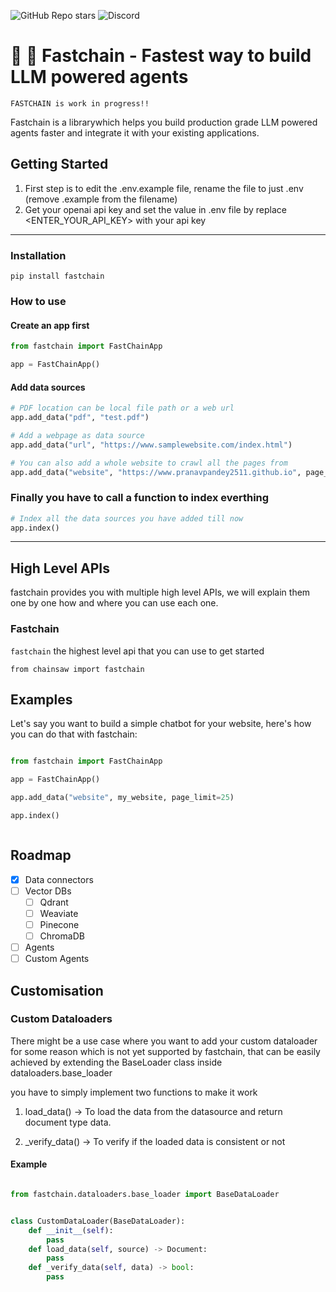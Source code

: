 ![GitHub Repo stars](https://img.shields.io/github/stars/pranavpandey2511/fastchain?logo=github)
![Discord](https://img.shields.io/discord/1127131856911994971?style=flat&logo=discord&label=Fastchain&link=https%3A%2F%2Fdiscord.gg%2FsVz5sa97Xk)

# 🚀 🔗 Fastchain - Fastest way to build LLM powered agents

`FASTCHAIN is work in progress!!`

Fastchain is a librarywhich helps you build production grade LLM powered agents faster and integrate it with your existing applications.

## Getting Started

1. First step is to edit the .env.example file, rename the file to just .env (remove .example from the filename)
2. Get your openai api key and set the value in .env file by replace <ENTER_YOUR_API_KEY> with your api key

---

### Installation

```
pip install fastchain
```

### How to use

#### Create an app first

```python
from fastchain import FastChainApp

app = FastChainApp()

```

#### Add data sources

```python
# PDF location can be local file path or a web url
app.add_data("pdf", "test.pdf")

# Add a webpage as data source
app.add_data("url", "https://www.samplewebsite.com/index.html")

# You can also add a whole website to crawl all the pages from
app.add_data("website", "https://www.pranavpandey2511.github.io", page_limit=50)
```

### Finally you have to call a function to index everthing

```python
# Index all the data sources you have added till now
app.index()
```

---

## High Level APIs

fastchain provides you with multiple high level APIs, we will explain them one by one how and where you can use each one.

### Fastchain

`fastchain` the highest level api that you can use to get started

```
from chainsaw import fastchain
```

## Examples

Let's say you want to build a simple chatbot for your website, here's how you can do that with fastchain:

```python

from fastchain import FastChainApp

app = FastChainApp()

app.add_data("website", my_website, page_limit=25)

app.index()



```

## Roadmap

- [x] Data connectors
- [ ] Vector DBs
  - [ ] Qdrant
  - [ ] Weaviate
  - [ ] Pinecone
  - [ ] ChromaDB
- [ ] Agents
- [ ] Custom Agents

## Customisation

### Custom Dataloaders

There might be a use case where you want to add your custom dataloader for some reason which is not yet supported by fastchain,
that can be easily achieved by extending the BaseLoader class inside dataloaders.base_loader

you have to simply implement two functions to make it work

1. load_data() -> To load the data from the datasource and return document type data.

2. \_verify_data() -> To verify if the loaded data is consistent or not

#### Example

```python

from fastchain.dataloaders.base_loader import BaseDataLoader


class CustomDataLoader(BaseDataLoader):
    def __init__(self):
        pass
    def load_data(self, source) -> Document:
        pass
    def _verify_data(self, data) -> bool:
        pass

```
